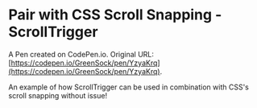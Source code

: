 # Pair with CSS Scroll Snapping - ScrollTrigger

A Pen created on CodePen.io. Original URL: [https://codepen.io/GreenSock/pen/YzyaKrq](https://codepen.io/GreenSock/pen/YzyaKrq).

An example of how ScrollTrigger can be used in combination with CSS's scroll snapping without issue!